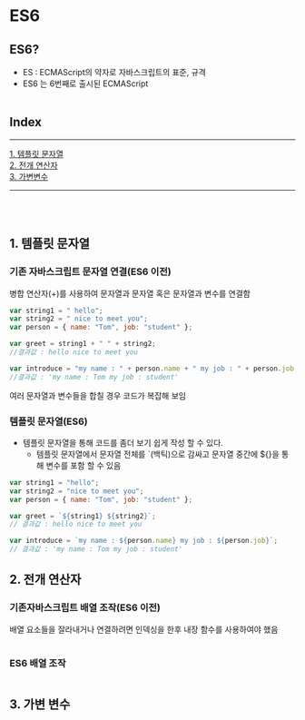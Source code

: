 # ES6

## ES6?

- ES : ECMAScript의 약자로 자바스크립트의 표준, 규격
- ES6 는 6번째로 출시된 ECMAScript
  <br></br>

## Index

---

[1. 템플릿 문자열](#1-템플릿-문자열)  
[2. 전개 연산자](#2-전개-연산자)  
[3. 가변변수](#3-가변-변수)

---

<br></br>

## 1. 템플릿 문자열

### 기존 자바스크립트 문자열 연결(ES6 이전)

병합 연산자(+)를 사용하여 문자열과 문자열 혹은 문자열과 변수를 연결함

```javascript
var string1 = " hello";
var string2 = " nice to meet you";
var person = { name: "Tom", job: "student" };

var greet = string1 + " " + string2;
//결과값 : hello nice to meet you

var introduce = "my name : " + person.name + " my job : " + person.job;
//결과값 : 'my name : Tom my job : student'
```

여러 문자열과 변수들을 합칠 경우 코드가 복잡해 보임

### 템플릿 문자열(ES6)

- 템플릿 문자열을 통해 코드를 좀더 보기 쉽게 작성 할 수 있다.
  - 템플릿 문자열에서 문자열 전체를 `(백틱)으로 감싸고 문자열 중간에 ${}을 통해 변수를 포함 할 수 있음

```javascript
var string1 = "hello";
var string2 = "nice to meet you";
var person = { name: "Tom", job: "student" };

var greet = `${string1} ${string2}`;
// 결과값 : hello nice to meet you

var introduce = `my name : ${person.name} my job : ${person.job}`;
// 결과값 : 'my name : Tom my job : student'
```

## 2. 전개 연산자

### 기존자바스크립트 배열 조작(ES6 이전)

배열 요소들을 잘라내거나 연결하려면 인덱싱을 한후 내장 함수를 사용하여야 했음

```

```

### ES6 배열 조작

```

```

## 3. 가변 변수
